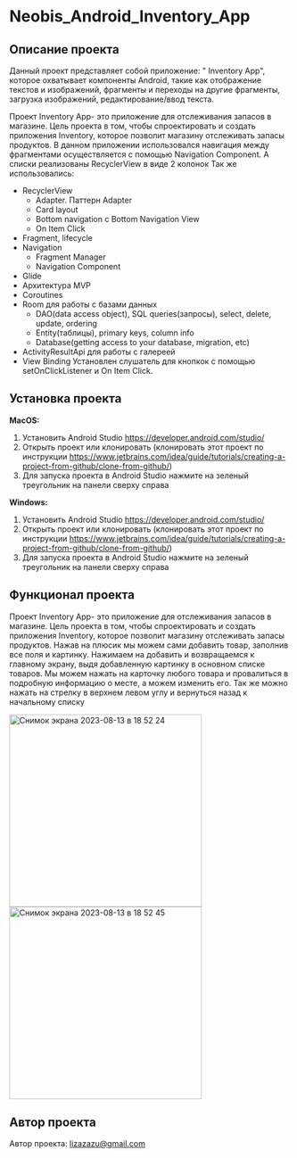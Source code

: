 # Neobis_Android_Inventory_App


## Описание проекта

Данный проект представляет собой приложение: " Inventory App", которое охватывает компоненты Android, такие как отображение текстов и изображений, фрагменты
и переходы на другие фрагменты, загрузка изображений, редактирование/ввод текста.

Проект Inventory App- это приложение для отслеживания запасов в магазине.
Цель проекта в том, чтобы спроектировать и создать приложения Inventory, которое позволит магазину отслеживать запасы продуктов.
В данном приложении использовался навигация между фрагментами осуществляется с помощью Navigation Component.
А списки реализованы RecyclerView в виде 2 колонок
Так же использовались:
- RecyclerView
    - Adapter. Паттерн Adapter
    - Card layout
    - Bottom navigation с Bottom Navigation View
    - On Item Click
- Fragment, lifecycle
- Navigation
    - Fragment Manager
    - Navigation Component
- Glide
-  Архитектура MVP
- Coroutines
- Room для работы с базами данных
    - DAO(data access object), SQL queries(запросы), select, delete, update, ordering
    - Entity(таблицы), primary keys, column info
    - Database(getting access to your database, migration, etc)
- ActivityResultApi для работы с галереей
- View Binding
Установлен слушатель для кнопкок с помощью setOnClickListener и On Item Click.

## Установка проекта

**MacOS:**
1. Установить Android Studio https://developer.android.com/studio/
2. Открыть проект или клонировать (клонировать этот проект по инструкции https://www.jetbrains.com/idea/guide/tutorials/creating-a-project-from-github/clone-from-github/)
3. Для запуска проекта в Android Studio нажмите на зеленый треугольник на панели сверху справа


**Windows:**
1. Установить Android Studio https://developer.android.com/studio/
2. Открыть проект или клонировать (клонировать этот проект по инструкции https://www.jetbrains.com/idea/guide/tutorials/creating-a-project-from-github/clone-from-github/)
3. Для запуска проекта в Android Studio нажмите на зеленый треугольник на панели сверху справа

## Функционал проекта 

Проект Inventory App- это приложение для отслеживания запасов в магазине.
Цель проекта в том, чтобы спроектировать и создать приложения Inventory, которое позволит магазину отслеживать запасы продуктов.
Нажав на плюсик мы можем сами добавить товар, заполнив все поля и картинку. Нажимаем на добавить и возвращаемся к главному экрану, выдя добавленную
картинку в основном списке товаров.
Мы можем нажать на карточку любого товара и провалиться в подробную информацию о месте, а можем изменить его.
Так же можно нажать на стрелку в верхнем левом углу и вернуться назад к начальному списку

<img width="345" alt="Снимок экрана 2023-08-13 в 18 52 24" src="https://github.com/lizazueva/Neobis_Android_Inventory_App/assets/56483500/815b1786-ef21-4b49-afff-2306a5966869">
<img width="345" alt="Снимок экрана 2023-08-13 в 18 52 45" src="https://github.com/lizazueva/Neobis_Android_Inventory_App/assets/56483500/03a0b1d4-cfed-4049-893b-6c568c9907f8">




## Автор проекта

Автор проекта: lizazazu@gmail.com


